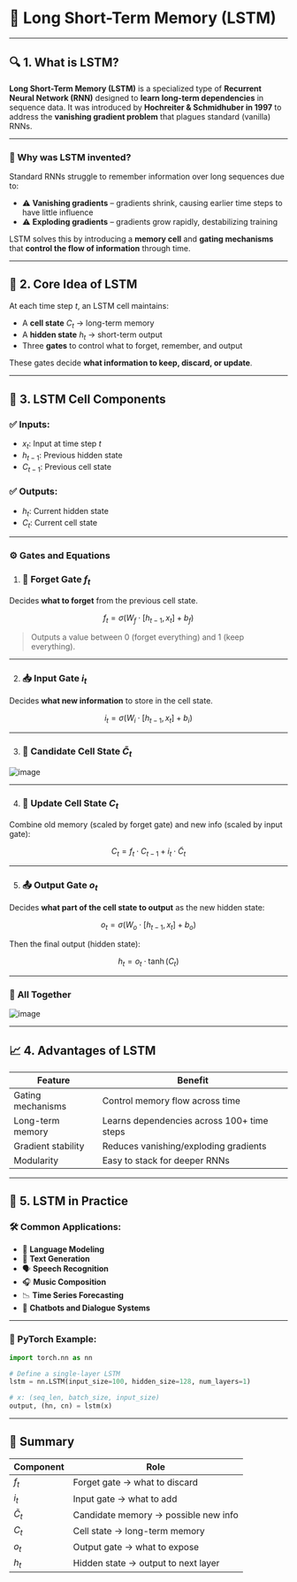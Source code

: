 # 🧠 **Long Short-Term Memory (LSTM)**

---

## 🔍 **1. What is LSTM?**

**Long Short-Term Memory (LSTM)** is a specialized type of **Recurrent Neural Network (RNN)** designed to **learn long-term dependencies** in sequence data. It was introduced by **Hochreiter & Schmidhuber in 1997** to address the **vanishing gradient problem** that plagues standard (vanilla) RNNs.

---

### 📌 Why was LSTM invented?

Standard RNNs struggle to remember information over long sequences due to:

* ⚠️ **Vanishing gradients** – gradients shrink, causing earlier time steps to have little influence
* ⚠️ **Exploding gradients** – gradients grow rapidly, destabilizing training

LSTM solves this by introducing a **memory cell** and **gating mechanisms** that **control the flow of information** through time.

---

## 🧱 **2. Core Idea of LSTM**

At each time step $t$, an LSTM cell maintains:

* A **cell state** $C_t$ → long-term memory
* A **hidden state** $h_t$ → short-term output
* Three **gates** to control what to forget, remember, and output

These gates decide **what information to keep, discard, or update**.

---

## 🔐 **3. LSTM Cell Components**

### ✅ Inputs:

* $x_t$: Input at time step $t$
* $h_{t-1}$: Previous hidden state
* $C_{t-1}$: Previous cell state

### ✅ Outputs:

* $h_t$: Current hidden state
* $C_t$: Current cell state

---

### ⚙️ **Gates and Equations**

1. ### 🧹 **Forget Gate** $f_t$

Decides **what to forget** from the previous cell state.

$$
f_t = \sigma(W_f \cdot [h_{t-1}, x_t] + b_f)
$$

> Outputs a value between 0 (forget everything) and 1 (keep everything).

---

2. ### 📥 **Input Gate** $i_t$

Decides **what new information** to store in the cell state.

$$
i_t = \sigma(W_i \cdot [h_{t-1}, x_t] + b_i)
$$

---

3. ### 💾 **Candidate Cell State** $\tilde{C}_t$

![image](https://github.com/user-attachments/assets/f855aec4-1b57-46b9-891c-12ab748de1d0)

---

4. ### 🧠 **Update Cell State** $C_t$

Combine old memory (scaled by forget gate) and new info (scaled by input gate):

$$
C_t = f_t \cdot C_{t-1} + i_t \cdot \tilde{C}_t
$$

---

5. ### 📤 **Output Gate** $o_t$

Decides **what part of the cell state to output** as the new hidden state:

$$
o_t = \sigma(W_o \cdot [h_{t-1}, x_t] + b_o)
$$

Then the final output (hidden state):

$$
h_t = o_t \cdot \tanh(C_t)
$$

---

### 🧮 **All Together**

![image](https://github.com/user-attachments/assets/52d699d3-8c84-4aa8-86ca-c1a02f4bf80e)

---

## 📈 **4. Advantages of LSTM**

| Feature            | Benefit                                    |
| ------------------ | ------------------------------------------ |
| Gating mechanisms  | Control memory flow across time            |
| Long-term memory   | Learns dependencies across 100+ time steps |
| Gradient stability | Reduces vanishing/exploding gradients      |
| Modularity         | Easy to stack for deeper RNNs              |

---

## 🚀 **5. LSTM in Practice**

### 🛠️ Common Applications:

* 📖 **Language Modeling**
* 🧠 **Text Generation**
* 🗣️ **Speech Recognition**
* 🎧 **Music Composition**
* 📉 **Time Series Forecasting**
* 🤖 **Chatbots and Dialogue Systems**

---

### 🧪 PyTorch Example:

```python
import torch.nn as nn

# Define a single-layer LSTM
lstm = nn.LSTM(input_size=100, hidden_size=128, num_layers=1)

# x: (seq_len, batch_size, input_size)
output, (hn, cn) = lstm(x)
```

---

## 🧾 Summary

| Component     | Role                                 |
| ------------- | ------------------------------------ |
| $f_t$         | Forget gate → what to discard        |
| $i_t$         | Input gate → what to add             |
| $\tilde{C}_t$ | Candidate memory → possible new info |
| $C_t$         | Cell state → long-term memory        |
| $o_t$         | Output gate → what to expose         |
| $h_t$         | Hidden state → output to next layer  |
